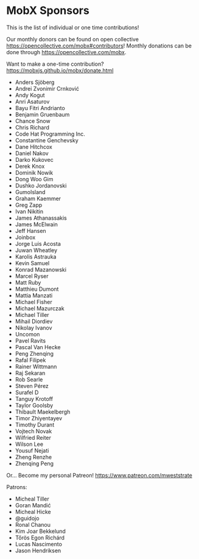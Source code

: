 # MobX Sponsors

This is the list of individual or one time contributions!

Our monthly donors can be found on open collective https://opencollective.com/mobx#contributors!
Monthly donations can be done through https://opencollective.com/mobx.

Want to make a one-time contribution? https://mobxjs.github.io/mobx/donate.html

-   Anders Sjöberg
-   Andrei Zvonimir Crnković
-   Andy Kogut
-   Anri Asaturov
-   Bayu Fitri Andrianto
-   Benjamin Gruenbaum
-   Chance Snow
-   Chris Richard
-   Code Hat Programming Inc.
-   Constantine Genchevsky
-   Dane Hitchcox
-   Daniel Nakov
-   Darko Kukovec
-   Derek Knox
-   Dominik Nowik
-   Dong Woo Gim
-   Dushko Jordanovski
-   GumoIsland
-   Graham Kaemmer
-   Greg Zapp
-   Ivan Nikitin
-   James Athanassakis
-   James McElwain
-   Jeff Hansen
-   Joinbox
-   Jorge Luis Acosta
-   Juwan Wheatley
-   Karolis Astrauka
-   Kevin Samuel
-   Konrad Mazanowski
-   Marcel Ryser
-   Matt Ruby
-   Matthieu Dumont
-   Mattia Manzati
-   Michael Fisher
-   Michael Mazurczak
-   Michael Tiller
-   Mihail Diordiev
-   Nikolay Ivanov
-   Uncomon
-   Pavel Ravits
-   Pascal Van Hecke
-   Peng Zhenqing
-   Rafal Filipek
-   Rainer Wittmann
-   Raj Sekaran
-   Rob Searle
-   Steven Pérez
-   Surafel D
-   Tanguy Krotoff
-   Taylor Goolsby
-   Thibault Maekelbergh
-   Timor Zhiyentayev
-   Timothy Durant
-   Vojtech Novak
-   Wilfried Reiter
-   Wilson Lee
-   Yousuf Nejati
-   Zheng Renzhe
-   Zhenqing Peng

Or... Become my personal Patreon! https://www.patreon.com/mweststrate

Patrons:

-   Micheal Tiller
-   Goran Mandić
-   Micheal Hicke
-   @guidojo
-   Ronal Chanou
-   Kim Joar Bekkelund
-   Tőrös Egon Richárd
-   Lucas Nascimento
-   Jason Hendriksen
